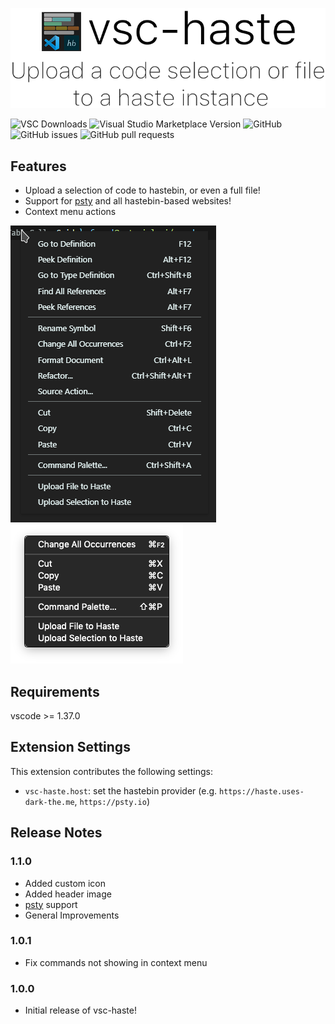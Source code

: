 ![header](https://raw.githubusercontent.com/ConorTheDev/vsc-haste/master/img/header.png)

![VSC Downloads](https://img.shields.io/visual-studio-marketplace/d/ConorTheDev.vsc-haste?style=for-the-badge)
![Visual Studio Marketplace Version](https://img.shields.io/visual-studio-marketplace/v/ConorTheDev.vsc-haste?style=for-the-badge)
![GitHub](https://img.shields.io/github/license/ConorTheDev/vsc-haste?style=for-the-badge)
![GitHub issues](https://img.shields.io/github/issues-raw/ConorTheDev/vsc-haste?style=for-the-badge)
![GitHub pull requests](https://img.shields.io/github/issues-pr-raw/ConorTheDev/vsc-haste?style=for-the-badge)
## Features

* Upload a selection of code to hastebin, or even a full file!
* Support for [psty](https://psty.io) and all hastebin-based websites!
* Context menu actions

![context-windows](https://raw.githubusercontent.com/ConorTheDev/vsc-haste/master/img/preview/context-windows.png)
![context](https://raw.githubusercontent.com/ConorTheDev/vsc-haste/master/img/preview/context.png)


## Requirements

vscode >= 1.37.0

## Extension Settings

This extension contributes the following settings:

* `vsc-haste.host`: set the hastebin provider (e.g. ``https://haste.uses-dark-the.me``, ``https://psty.io``)

## Release Notes

### 1.1.0

* Added custom icon
* Added header image
* [psty](https://psty.io) support
* General Improvements

### 1.0.1

* Fix commands not showing in context menu


### 1.0.0

* Initial release of vsc-haste!
